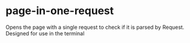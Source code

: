 # page-in-one-request
Opens the page with a single request to check if it is parsed by Request. Designed for use in the terminal
